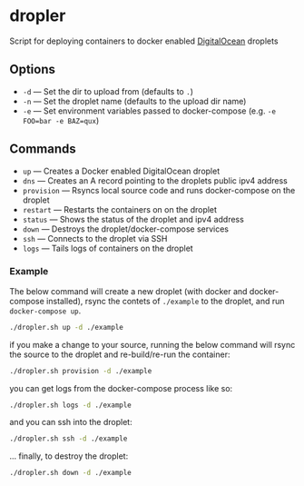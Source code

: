 # dropler

Script for deploying containers to docker enabled [DigitalOcean](https://www.digitalocean.com/) droplets

## Options
- `-d` — Set the dir to upload from (defaults to `.`)
- `-n` — Set the droplet name (defaults to the upload dir name)
- `-e` — Set environment variables passed to docker-compose (e.g. `-e FOO=bar -e BAZ=qux`)

## Commands
- `up` — Creates a Docker enabled DigitalOcean droplet
- `dns` — Creates an A record pointing to the droplets public ipv4 address
- `provision` — Rsyncs local source code and runs docker-compose on the droplet
- `restart` — Restarts the containers on on the droplet
- `status` — Shows the status of the droplet and ipv4 address
- `down` — Destroys the droplet/docker-compose services
- `ssh` — Connects to the droplet via SSH
- `logs` — Tails logs of containers on the droplet

### Example

The below command will create a new droplet (with docker and docker-compose installed), rsync the contets of `./example` to the droplet, and run `docker-compose up`.
```bash
./dropler.sh up -d ./example
```

if you make a change to your source, running the below command will rsync the source to the droplet and re-build/re-run the container:
```bash
./dropler.sh provision -d ./example
```

you can get logs from the docker-compose process like so:
```bash
./dropler.sh logs -d ./example
```

and you can ssh into the droplet:
```bash
./dropler.sh ssh -d ./example
```

... finally, to destroy the droplet:
```bash
./dropler.sh down -d ./example
```
